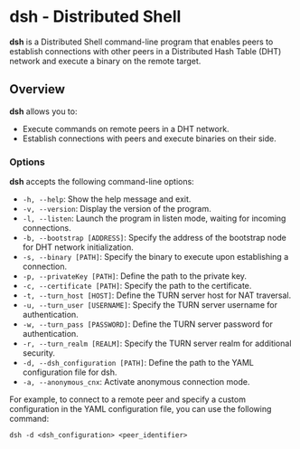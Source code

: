# dsh - Distributed Shell

**dsh** is a Distributed Shell command-line program that enables peers to establish connections with other peers in a Distributed Hash Table (DHT) network and execute a binary on the remote target.

## Overview

**dsh** allows you to:

- Execute commands on remote peers in a DHT network.
- Establish connections with peers and execute binaries on their side.


### Options

**dsh** accepts the following command-line options:

- `-h, --help`: Show the help message and exit.
- `-v, --version`: Display the version of the program.
- `-l, --listen`: Launch the program in listen mode, waiting for incoming connections.
- `-b, --bootstrap [ADDRESS]`: Specify the address of the bootstrap node for DHT network initialization.
- `-s, --binary [PATH]`: Specify the binary to execute upon establishing a connection.
- `-p, --privateKey [PATH]`: Define the path to the private key.
- `-c, --certificate [PATH]`: Specify the path to the certificate.
- `-t, --turn_host [HOST]`: Define the TURN server host for NAT traversal.
- `-u, --turn_user [USERNAME]`: Specify the TURN server username for authentication.
- `-w, --turn_pass [PASSWORD]`: Define the TURN server password for authentication.
- `-r, --turn_realm [REALM]`: Specify the TURN server realm for additional security.
- `-d, --dsh_configuration [PATH]`: Define the path to the YAML configuration file for dsh.
- `-a, --anonymous_cnx`: Activate anonymous connection mode.

For example, to connect to a remote peer and specify a custom configuration in the YAML configuration file, you can use the following command:

```shell
dsh -d <dsh_configuration> <peer_identifier>
```